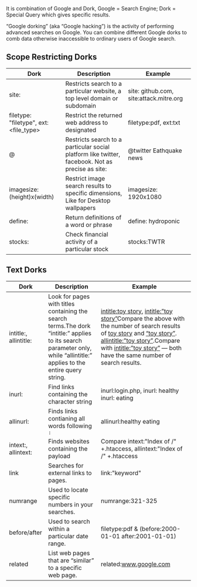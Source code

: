 It is combination of Google and Dork, Google = Search Engine; Dork = Special Query which gives specific results.

“Google dorking” (aka “Google hacking”) is the activity of performing advanced searches on Google. You can combine different Google dorks to comb data otherwise inaccessible to ordinary users of Google search.

## Scope Restricting Dorks
| Dork | Description | Example|
|---| --- | --- |
| site: | Restricts search to a particular website, a top level domain or subdomain | site: github.com, site:attack.mitre.org |
| filetype: "filetype", ext: <file_type>  | Restrict the returned web address to designated | filetype:pdf, ext:txt|
| @| Restricts search to a particular social platform like twitter, facebook. Not as precise as site: | @twitter Eathquake news |
|imagesize:(height)x(width) |Restrict image search results to specific dimensions, Like for Desktop wallpapers | imagesize: 1920x1080|
| define: | Return definitions of a word or phrase | define: hydroponic |
| stocks: | Check financial activity of a particular stock | stocks:TWTR |

## Text Dorks 

| Dork | Description | Example|
|---| --- | --- |
| intitle:, allintitle:| Look for pages with titles containing the search terms.The dork “intitle:” applies to its search parameter only, while “allintitle:” applies to the entire query string.|[intitle:toy story](https://www.google.com/search?q=intitle%3Atoy+story), [intitle:”toy story”](https://www.google.com/search?q=intitle%3A%22toy+story%22)Compare the above with the number of search results of [toy story](https://www.google.com/search?q=toy+story) and [“toy story”](https://www.google.com/search?q=%22toy+story%22). [allintitle:”toy story”](https://www.google.com/search?q=allintitle%3A%22toy+story%22).Compare with [intitle:”toy story”](https://www.google.com/search?q=intitle%3A%22toy+story%22) — both have the same number of search results.|  
| inurl:  | Find links containing the character string | inurl:login.php, inurl: healthy inurl: eating |
| allinurl: | Finds links contianing all words following `:` | allinurl:healthy eating|
|intext:, allintext: | Finds websites containing the payload |Compare intext:"Index of /" +.htaccess, allintext:"Index of /" +.htaccess |
| link | Searches for external links to pages. | link:"keyword" | 
| numrange | Used to locate specific numbers in your searches. | numrange:321-325 | 
| before/after | Used to search within a particular date range. |filetype:pdf & (before:2000-01-01 after:2001-01-01) | 
|related | List web pages that are “similar” to a specific web page. | related:www.google.com | | cache | Shows the version of the web page that Google has in its cache. | cache:www.google.com |



